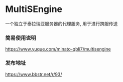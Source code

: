 # MultiSEngine
一个独立于泰拉瑞亚服务器的代理服务, 用于进行跨服传送

### 简易使用说明
https://www.yuque.com/minato-qbli7/multisengine
### 发布地址
https://www.bbstr.net/r/93/
